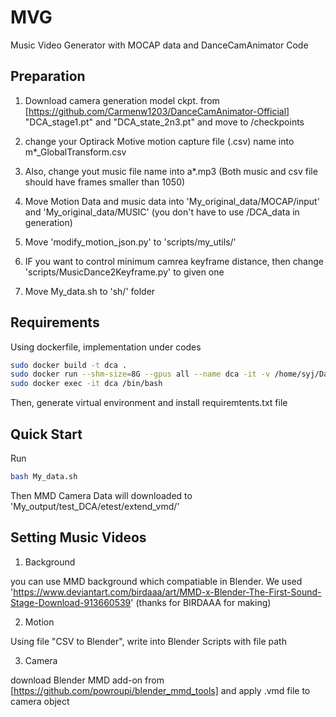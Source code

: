 # MVG
Music Video Generator with MOCAP data and DanceCamAnimator Code


## Preparation

1. Download camera generation model ckpt. from [https://github.com/Carmenw1203/DanceCamAnimator-Official] "DCA_stage1.pt" and "DCA_state_2n3.pt" and move to /checkpoints
2. change your Optirack Motive motion capture file (.csv) name into m*_GlobalTransform.csv
3. Also, change yout music file name into a*.mp3 (Both music and csv file should have frames smaller than 1050)

4. Move Motion Data and music data into 'My_original_data/MOCAP/input' and 'My_original_data/MUSIC' (you don't have to use /DCA_data in generation)

5. Move 'modify_motion_json.py' to 'scripts/my_utils/'
6. IF you want to control minimum camrea keyframe distance, then change 'scripts/MusicDance2Keyframe.py' to given one

7. Move My_data.sh to 'sh/' folder

## Requirements
Using dockerfile, implementation under codes

```.bash
sudo docker build -t dca .
sudo docker run --shm-size=8G --gpus all --name dca -it -v /home/syj/DanceCamAnimator-Official:/workspace dca 
sudo docker exec -it dca /bin/bash
```
Then, generate virtual environment and install requiremtents.txt file

## Quick Start 

Run 
```.bash
bash My_data.sh
```
Then MMD Camera Data will downloaded to 'My_output/test_DCA/etest/extend_vmd/'  


## Setting Music Videos
1. Background

you can use MMD background which compatiable in Blender. We used 'https://www.deviantart.com/birdaaa/art/MMD-x-Blender-The-First-Sound-Stage-Download-913660539' (thanks for BIRDAAA for making)

2. Motion
   
Using file "CSV to Blender", write into Blender Scripts with file path

3. Camera
   
download Blender MMD add-on from [https://github.com/powroupi/blender_mmd_tools] and apply .vmd file to camera object


